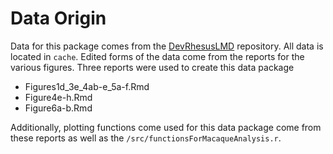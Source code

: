 # Data Origin
Data for this package comes from the [DevRhesusLMD](https://github.com/AllenBrainAtlas/DevRhesusLMD) repository. 
All data is located in `cache`. Edited forms of the data come from the reports for the various figures.
Three reports were used to create this data package
* Figures1d_3e_4ab-e_5a-f.Rmd
* Figure4e-h.Rmd
* Figure6a-b.Rmd

Additionally, plotting functions come used for this data package come from these reports
as well as the `/src/functionsForMacaqueAnalysis.r`.